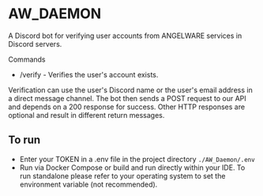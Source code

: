 # AW_DAEMON

A Discord bot for verifying user accounts from ANGELWARE services in Discord servers.

Commands
- /verify - Verifies the user's account exists.

Verification can use the user's Discord name or the user's email address in a direct message channel. The bot then sends a POST request to our API and depends on a 200 response for success. Other HTTP responses are optional and result in different return messages.

## To run
- Enter your TOKEN in a .env file in the project directory `./AW_Daemon/.env`
- Run via Docker Compose or build and run directly within your IDE. To run standalone please refer to your operating system to set the environment variable (not recommended).

